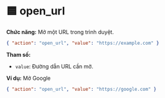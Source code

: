 # 🟦 open_url

**Chức năng:** Mở một URL trong trình duyệt.

```json
{ "action": "open_url", "value": "https://example.com" }
```

**Tham số:**
- `value`: Đường dẫn URL cần mở.

**Ví dụ:** Mở Google
```json
{ "action": "open_url", "value": "https://google.com" }
```